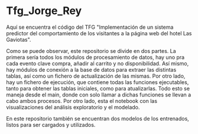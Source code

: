# Tfg_Jorge_Rey
Aquí se encuentra el código del TFG "Implementación de un sistema predictor del comportamiento de los visitantes a la página web del hotel Las Gaviotas". 

Como se puede observar, este repositorio se divide en dos partes. La primera sería todos los módulos de procesamiento de datos, hay uno pra cada evento clave compra, añadir al carrito y no disponibilidad. Así mismo, hay módulos de conexión a la base de datos para extraer las distintas tablas, así como un fichero de actualización de las mismas. Por otro lado, hay un fichero de ejecución, que contiene todas las funciones ejecutables, tanto para obtener las tablas iniciales, como para atualizarlas. Todo esto se maneja desde el main, donde con solo llamar a dichas funciones se llevan a cabo ambos procesos. Por otro lado, esta el notebook con las visualizaciones del análisis exploratorio y el modelado. 

En este repositorio también se encuentran dos modelos de los entrenados, listos para ser cargados y utilizados. 
